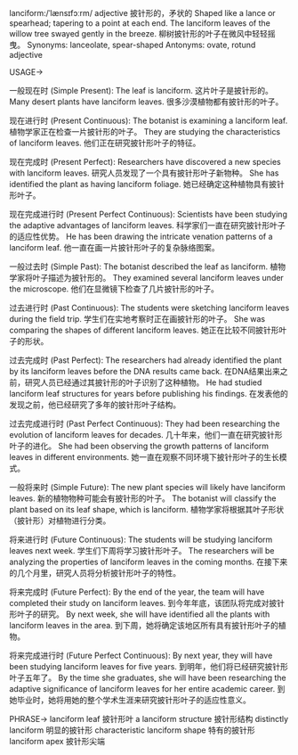 lanciform:/ˈlænsɪfɔːrm/
adjective
披针形的，矛状的
Shaped like a lance or spearhead; tapering to a point at each end.
The lanciform leaves of the willow tree swayed gently in the breeze. 柳树披针形的叶子在微风中轻轻摇曳。
Synonyms: lanceolate, spear-shaped
Antonyms: ovate, rotund
adjective


USAGE->

一般现在时 (Simple Present):
The leaf is lanciform. 这片叶子是披针形的。
Many desert plants have lanciform leaves. 很多沙漠植物都有披针形的叶子。

现在进行时 (Present Continuous):
The botanist is examining a lanciform leaf. 植物学家正在检查一片披针形的叶子。
They are studying the characteristics of lanciform leaves. 他们正在研究披针形叶子的特征。

现在完成时 (Present Perfect):
Researchers have discovered a new species with lanciform leaves. 研究人员发现了一个具有披针形叶子新物种。
She has identified the plant as having lanciform foliage. 她已经确定这种植物具有披针形叶子。

现在完成进行时 (Present Perfect Continuous):
Scientists have been studying the adaptive advantages of lanciform leaves. 科学家们一直在研究披针形叶子的适应性优势。
He has been drawing the intricate venation patterns of a lanciform leaf. 他一直在画一片披针形叶子的复杂脉络图案。

一般过去时 (Simple Past):
The botanist described the leaf as lanciform. 植物学家将叶子描述为披针形的。
They examined several lanciform leaves under the microscope. 他们在显微镜下检查了几片披针形的叶子。

过去进行时 (Past Continuous):
The students were sketching lanciform leaves during the field trip. 学生们在实地考察时正在画披针形的叶子。
She was comparing the shapes of different lanciform leaves. 她正在比较不同披针形叶子的形状。

过去完成时 (Past Perfect):
The researchers had already identified the plant by its lanciform leaves before the DNA results came back. 在DNA结果出来之前，研究人员已经通过其披针形的叶子识别了这种植物。
He had studied lanciform leaf structures for years before publishing his findings. 在发表他的发现之前，他已经研究了多年的披针形叶子结构。

过去完成进行时 (Past Perfect Continuous):
They had been researching the evolution of lanciform leaves for decades. 几十年来，他们一直在研究披针形叶子的进化。
She had been observing the growth patterns of lanciform leaves in different environments. 她一直在观察不同环境下披针形叶子的生长模式。

一般将来时 (Simple Future):
The new plant species will likely have lanciform leaves. 新的植物物种可能会有披针形的叶子。
The botanist will classify the plant based on its leaf shape, which is lanciform.  植物学家将根据其叶子形状（披针形）对植物进行分类。

将来进行时 (Future Continuous):
The students will be studying lanciform leaves next week. 学生们下周将学习披针形叶子。
The researchers will be analyzing the properties of lanciform leaves in the coming months. 在接下来的几个月里，研究人员将分析披针形叶子的特性。

将来完成时 (Future Perfect):
By the end of the year, the team will have completed their study on lanciform leaves. 到今年年底，该团队将完成对披针形叶子的研究。
By next week, she will have identified all the plants with lanciform leaves in the area. 到下周，她将确定该地区所有具有披针形叶子的植物。

将来完成进行时 (Future Perfect Continuous):
By next year, they will have been studying lanciform leaves for five years. 到明年，他们将已经研究披针形叶子五年了。
By the time she graduates, she will have been researching the adaptive significance of lanciform leaves for her entire academic career.  到她毕业时，她将用她的整个学术生涯来研究披针形叶子的适应性意义。


PHRASE->
lanciform leaf 披针形叶
a lanciform structure 披针形结构
distinctly lanciform 明显的披针形
characteristic lanciform shape 特有的披针形
lanciform apex 披针形尖端
